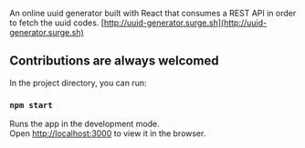 An online uuid generator built with React that consumes a REST API in order to fetch the uuid codes. [http://uuid-generator.surge.sh](http://uuid-generator.surge.sh)

## Contributions are always welcomed

In the project directory, you can run:

### `npm start`

Runs the app in the development mode.<br>
Open [http://localhost:3000](http://localhost:3000) to view it in the browser.


